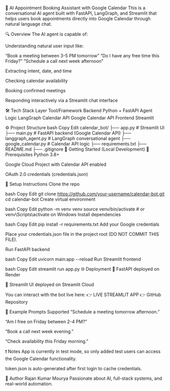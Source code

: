 🤖 AI Appointment Booking Assistant with Google Calendar
This is a conversational AI agent built with FastAPI, LangGraph, and Streamlit that helps users book appointments directly into Google Calendar through natural language chat.

🔍 Overview
The AI agent is capable of:

Understanding natural user input like:

“Book a meeting between 3-5 PM tomorrow”
“Do I have any free time this Friday?”
“Schedule a call next week afternoon”

Extracting intent, date, and time

Checking calendar availability

Booking confirmed meetings

Responding interactively via a Streamlit chat interface

🛠 Tech Stack
Layer	Tool/Framework
Backend	Python + FastAPI
Agent Logic	LangGraph
Calendar API	Google Calendar API
Frontend	Streamlit

⚙️ Project Structure
bash
Copy
Edit
calendar_bot/
├── app.py                # Streamlit UI
├── main.py               # FastAPI backend (Google Calendar API)
├── langgraph_agent.py    # LangGraph conversational agent
├── google_calendar.py    # Calendar API logic
├── requirements.txt
├── README.md
├── .gitignore
🚀 Getting Started (Local Development)
🔧 Prerequisites
Python 3.8+

Google Cloud Project with Calendar API enabled

OAuth 2.0 credentials (credentials.json)

🔨 Setup Instructions
Clone the repo

bash
Copy
Edit
git clone https://github.com/your-username/calendar-bot.git
cd calendar-bot
Create virtual environment

bash
Copy
Edit
python -m venv venv
source venv/bin/activate  # or venv\Scripts\activate on Windows
Install dependencies

bash
Copy
Edit
pip install -r requirements.txt
Add your Google credentials

Place your credentials.json file in the project root (DO NOT COMMIT THIS FILE).

Run FastAPI backend

bash
Copy
Edit
uvicorn main:app --reload
Run Streamlit frontend

bash
Copy
Edit
streamlit run app.py
🌐 Deployment
🔧 FastAPI deployed on Render

💬 Streamlit UI deployed on Streamlit Cloud

You can interact with the bot live here:
👉 LIVE STREAMLIT APP
👉 GitHub Repository

🧠 Example Prompts Supported
“Schedule a meeting tomorrow afternoon.”

“Am I free on Friday between 2-4 PM?”

“Book a call next week evening.”

“Check availability this Friday morning.”

❗ Notes
App is currently in test mode, so only added test users can access the Google Calendar functionality.

token.json is auto-generated after first login to cache credentials.

🙋 Author
Rajan Kumar Mourya
Passionate about AI, full-stack systems, and real-world automation.

